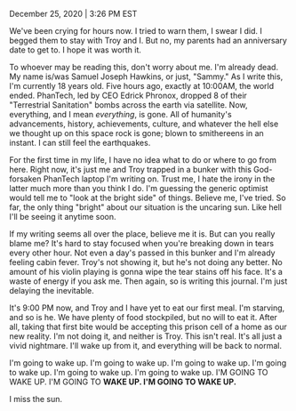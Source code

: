 December 25, 2020 | 3:26 PM EST

We've been crying for hours now.
I tried to warn them, I swear I did. I begged them to stay with Troy and I. But no, my parents had an anniversary date to get to.
I hope it was worth it.

To whoever may be reading this, don't worry about me. I'm already dead.
My name is/was Samuel Joseph Hawkins, or just, "Sammy." As I write this, I'm currently 18 years old. Five hours ago, exactly at 10:00AM, the world ended. PhanTech, led by CEO Edrick Phronox, dropped 8 of their "Terrestrial Sanitation" bombs across the earth via satellite. Now, everything, and I mean *everything*, is gone. All of humanity's advancements, history, achievements, culture, and whatever the hell else we thought up on this space rock is gone; blown to smithereens in an instant. I can still feel the earthquakes.

For the first time in my life, I have no idea what to do or where to go from here. Right now, it's just me and Troy trapped in a bunker with this God-forsaken PhanTech laptop I'm writing on. Trust me, I hate the irony in the latter much more than you think I do. I'm guessing the generic optimist would tell me to "look at the bright side" of things. Believe me, I've tried. So far, the only thing "bright" about our situation is the uncaring sun. Like hell I'll be seeing it anytime soon.

If my writing seems all over the place, believe me it is. But can you really blame me? It's hard to stay focused when you're breaking down in tears every other hour. Not even a day's passed in this bunker and I'm already feeling cabin fever. Troy's not showing it, but he's not doing any better. No amount of his violin playing is gonna wipe the tear stains off his face. It's a waste of energy if you ask me. Then again, so is writing this journal. I'm just delaying the inevitable.

It's 9:00 PM now, and Troy and I have yet to eat our first meal. I'm starving, and so is he. We have plenty of food stockpiled, but no will to eat it. After all, taking that first bite would be accepting this prison cell of a home as our new reality. I'm not doing it, and neither is Troy. This isn't real. It's all just a vivid nightmare. I'll wake up from it, and everything will be back to normal.

I'm going to wake up. I'm going to wake up. I'm going to wake up. I'm going to wake up.
I'm going to wake up. I'm going to wake up. I'M GOING TO WAKE UP. I'M GOING TO **WAKE UP. I'M GOING TO WAKE UP.**

I miss the sun.